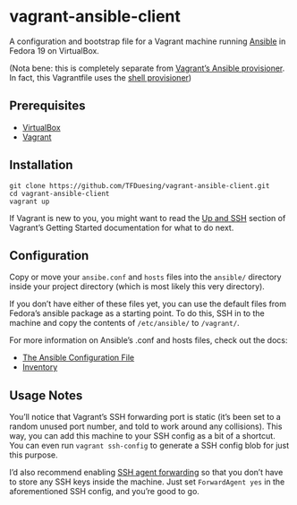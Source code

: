 vagrant-ansible-client
======================

A configuration and bootstrap file for a Vagrant machine running [Ansible][1] in Fedora 19 on VirtualBox.

(Nota bene: this is completely separate from [Vagrant’s Ansible provisioner][2].  In fact, this Vagrantfile uses the [shell provisioner][3])


Prerequisites
-------------

* [VirtualBox][4]
* [Vagrant][5]


Installation
------------

	git clone https://github.com/TFDuesing/vagrant-ansible-client.git
	cd vagrant-ansible-client
	vagrant up

If Vagrant is new to you, you might want to read the [Up and SSH](http://docs.vagrantup.com/v2/getting-started/up.html) section of Vagrant’s Getting Started documentation for what to do next.


Configuration
-------------

Copy or move your `ansibe.conf` and `hosts` files into the `ansible/` directory inside your project directory (which is most likely this very directory).

If you don’t have either of these files yet, you can use the default files from Fedora’s ansible package as a starting point.  To do this, SSH in to the machine and copy the contents of `/etc/ansible/` to `/vagrant/`.

For more information on Ansible’s .conf and hosts files, check out the docs:

* [The Ansible Configuration File][6]
* [Inventory][7]


Usage Notes
-----------

You’ll notice that Vagrant’s SSH forwarding port is static (it’s been set to a random unused port number, and told to work around any collisions).  This way, you can add this machine to your SSH config as a bit of a shortcut.  You can even run `vagrant ssh-config` to generate a SSH config blob for just this purpose.

I’d also recommend enabling [SSH agent forwarding][8] so that you don’t have to store any SSH keys inside the machine.  Just set `ForwardAgent yes` in the aforementioned SSH config, and you’re good to go.


[1]: http://www.ansibleworks.com/docs/
[2]: http://docs.vagrantup.com/v2/provisioning/ansible.html
[3]: http://docs.vagrantup.com/v2/provisioning/shell.html
[4]: https://www.virtualbox.org
[5]: http://www.vagrantup.com
[6]: http://www.ansibleworks.com/docs/intro_configuration.html
[7]: http://www.ansibleworks.com/docs/intro_inventory.html
[8]: http://www.unixwiz.net/techtips/ssh-agent-forwarding.html
